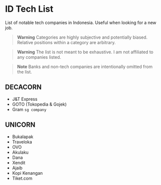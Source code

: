 # ID Tech List

List of notable tech companies in Indonesia. Useful when looking for a new job.

> **Warning**
> Categories are highly subjective and potentially biased. Relative positions within a category are arbitrary.

> **Warning**
> The list is not meant to be exhaustive. I am not affiliated to any companies listed.

> **Note**
> Banks and non-tech companies are intentionally omitted from the list.

## DECACORN

- J&T Express
- GOTO (Tokopedia & Gojek)
- Gram `sg company`

## UNICORN

- Bukalapak
- Traveloka
- OVO
- Akulaku
- Dana
- Xendit
- Ajaib
- Kopi Kenangan
- Tiket.com
